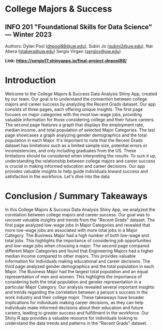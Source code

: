 # College Majors & Success 
## INFO 201 "Foundational Skills for Data Science" — Winter 2023

Authors: Dylan Pool (dnpool88@uw.edu), Subin Jo (subinj2@uw.edu), Nat Abera (ntabera@uw.edu) Sergio Virgen (sergiov@uw.edu)

**Link: https://sergio17.shinyapps.io/final-project-dnpool88/** 

# Introduction
Welcome to the College Majors & Success Data Analysis Shiny App, created by our team. Our goal is to understand the connection between college majors and career success by analyzing the Recent Grads dataset. Our app consists of three pages, each offering unique insights. The first page focuses on major categories with the most low-wage jobs, providing valuable information for those considering college and their future careers. The second page features a graph that displays the employment rate, median income, and total population of selected Major Categories. The last page showcases a graph analyzing gender demographics and the total population in each Major. It's important to note that the Recent Grads dataset has limitations such as a limited sample size, potential errors or inconsistencies, and only including graduates from the US. These limitations should be considered when interpreting the results. To sum it up, understanding the relationship between college majors and career success is crucial in making informed education and career decisions. Our app provides valuable insights to help guide individuals toward success and satisfaction in the workforce. Let's dive into the data


# Conclusion / Summary Takeaways
In this College Majors & Success Data Analysis Shiny App, we analyzed the correlation between college majors and career success. Our goal was to uncover valuable insights and trends from the "Recent Grads" dataset. The first page analyzed low-wage jobs in Major Categories and revealed that more low-wage jobs are associated with more total jobs in a Major Category. The Business Major had a high number of both low-wage and total jobs. This highlights the importance of considering job opportunities and low-wage jobs when choosing a major. The second page compared different Major Categories and found that Engineering Majors had a higher median income compared to other majors. This provides valuable information for individuals making educational and career decisions. The third page analyzed gender demographics and the total population in each Major. The Business Major had the largest total population and an equal representation of men and women. This highlights the importance of considering both the total population and gender representation in a particular Major Category. Our analysis revealed several important insights and trends regarding the correlation between a person's success in the work industry and their college major. These takeaways have broader implications for individuals making career decisions, as they can help individuals make informed decisions about their education and future careers, leading to greater success and fulfillment in the workforce. Our Shiny R app provides a valuable resource for individuals looking to understand the data trends and patterns in the "Recent Grads" dataset.

